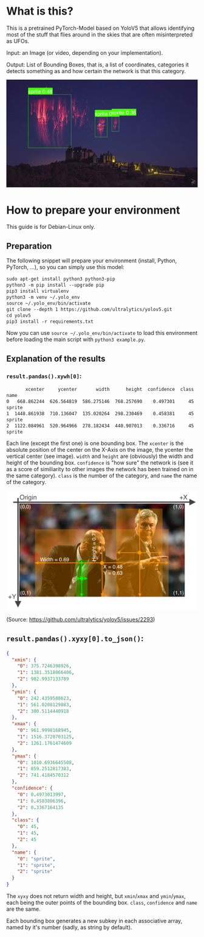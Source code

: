 # What is this?

This is a pretrained PyTorch-Model based on YoloV5 that allows identifying most of the stuff that flies around in the skies that are often misinterpreted as UFOs.

Input: an Image (or video, depending on your implementation).

Output: List of Bounding Boxes, that is, a list of coordinates, categories it detects something as and how certain the network is that this category.

![Example](example.jpg)

# How to prepare your environment

This guide is for Debian-Linux only. 

## Preparation

The following snippet will prepare your environment (install, Python, PyTorch, ...), so you can simply use this model:

```console
sudo apt-get install python3 python3-pip 
python3 -m pip install --upgrade pip
pip3 install virtualenv
python3 -m venv ~/.yolo_env
source ~/.yolo_env/bin/activate
git clone --depth 1 https://github.com/ultralytics/yolov5.git
cd yolov5
pip3 install -r requirements.txt
```

Now you can use `source ~/.yolo_env/bin/activate` to load this environment before loading the main script with `python3 example.py`.

## Explanation of the results

### `result.pandas().xywh[0]`:

```
       xcenter     ycenter       width      height  confidence  class    name
0   668.862244  626.564819  586.275146  768.257690    0.497301     45  sprite
1  1448.861938  710.136047  135.020264  298.230469    0.458381     45  sprite
2  1122.084961  520.964966  278.182434  440.907013    0.336716     45  sprite
```

Each line (except the first one) is one bounding box. The `xcenter` is the absolute position of the center on the X-Axis on the image, the ycenter the vertical center (see image). `width` and `height` are (obviously) the width and height of the bounding box. `confidence` is "how sure" the network is (see it as a score of similiarity to other images the network has been trained on in the same category). `class` is the number of the category, and `name` the name of the category.

![Bounding Box Format](bbox_format.jpg)

(Source: https://github.com/ultralytics/yolov5/issues/2293)

## `result.pandas().xyxy[0].to_json()`:

```json
{
  "xmin": {
    "0": 375.7246398926,
    "1": 1381.3518066406,
    "2": 982.9937133789
  },
  "ymin": {
    "0": 242.4359588623,
    "1": 561.0208129883,
    "2": 300.5114440918
  },
  "xmax": {
    "0": 961.9998168945,
    "1": 1516.3720703125,
    "2": 1261.1761474609
  },
  "ymax": {
    "0": 1010.6936645508,
    "1": 859.2512817383,
    "2": 741.4184570312
  },
  "confidence": {
    "0": 0.4973013997,
    "1": 0.4583806396,
    "2": 0.3367164135
  },
  "class": {
    "0": 45,
    "1": 45,
    "2": 45
  },
  "name": {
    "0": "sprite",
    "1": "sprite",
    "2": "sprite"
  }
}
```

The `xyxy` does not return width and height, but `xmin`/`xmax` and `ymin`/`ymax`, each being the outer points of the bounding box. `class`, `confidence` and `name` are the same.

Each bounding box generates a new subkey in each associative array, named by it's number (sadly, as string by default).
